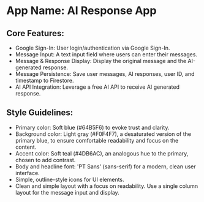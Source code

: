 # **App Name**: AI Response App

## Core Features:

- Google Sign-In: User login/authentication via Google Sign-In.
- Message Input: A text input field where users can enter their messages.
- Message & Response Display: Display the original message and the AI-generated response.
- Message Persistence: Save user messages, AI responses, user ID, and timestamp to Firestore.
- AI API Integration: Leverage a free AI API to receive AI generated response.

## Style Guidelines:

- Primary color: Soft blue (#64B5F6) to evoke trust and clarity.
- Background color: Light gray (#F0F4F7), a desaturated version of the primary blue, to ensure comfortable readability and focus on the content.
- Accent color: Soft teal (#4DB6AC), an analogous hue to the primary, chosen to add contrast.
- Body and headline font: 'PT Sans' (sans-serif) for a modern, clean user interface.
- Simple, outline-style icons for UI elements.
- Clean and simple layout with a focus on readability. Use a single column layout for the message input and display.
